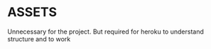 # ASSETS

Unnecessary for the project. 
But required for heroku to understand structure and to work
